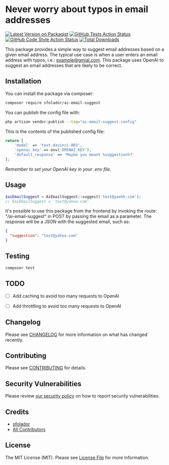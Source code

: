 # Never worry about typos in email addresses

[![Latest Version on Packagist](https://img.shields.io/packagist/v/sfolador/ai-email-suggest.svg?style=flat-square)](https://packagist.org/packages/sfolador/ai-email-suggest)
[![GitHub Tests Action Status](https://img.shields.io/github/actions/workflow/status/sfolador/ai-email-suggest/run-tests.yml?branch=main&label=tests&style=flat-square)](https://github.com/sfolador/ai-email-suggest/actions?query=workflow%3Arun-tests+branch%3Amain)
[![GitHub Code Style Action Status](https://img.shields.io/github/actions/workflow/status/sfolador/ai-email-suggest/fix-php-code-style-issues.yml?branch=main&label=code%20style&style=flat-square)](https://github.com/sfolador/ai-email-suggest/actions?query=workflow%3A"Fix+PHP+code+style+issues"+branch%3Amain)
[![Total Downloads](https://img.shields.io/packagist/dt/sfolador/ai-email-suggest.svg?style=flat-square)](https://packagist.org/packages/sfolador/ai-email-suggest)

This package provides a simple way to suggest email addresses based on a given email address. The typical use case is
when a user enters an email address with typos, i.e.: example@gmial.com. 
This package uses OpenAI to suggest an email addresses that are likely to be correct.

## Installation

You can install the package via composer:

```bash
composer require sfolador/ai-email-suggest
```

You can publish the config file with:

```bash
php artisan vendor:publish --tag="ai-email-suggest-config"
```

This is the contents of the published config file:

```php
return [
    'model' => 'text-davinci-003',
    'openai_key' => env('OPENAI_KEY'),
    'default_response' => 'Maybe you meant %suggestion%?'
];
```

*Remember to set your OpenAI key in your .env file.*

## Usage

```php
$aiEmailSuggest = AiEmailSuggest::suggest('test@yaohh.com');
// $aiEmailSuggest = 'test@yahoo.com'
```

It's possible to use this package from the frontend by invoking the route: "/ai-email-suggest" in POST by passing the email as a parameter.
The response will be a JSON with the suggested email, such as:

```json
{
  "suggestion": "test@yahoo.com"
}
```



## Testing

```bash
composer test
```
## TODO

- [ ] Add caching to avoid too many requests to OpenAI
- [ ] Add throttling to avoid too many requests to OpenAI


## Changelog

Please see [CHANGELOG](CHANGELOG.md) for more information on what has changed recently.

## Contributing

Please see [CONTRIBUTING](CONTRIBUTING.md) for details.

## Security Vulnerabilities

Please review [our security policy](../../security/policy) on how to report security vulnerabilities.

## Credits

- [sfolador](https://github.com/sfolador)
- [All Contributors](../../contributors)

## License

The MIT License (MIT). Please see [License File](LICENSE.md) for more information.
